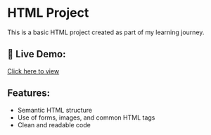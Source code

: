 # HTML Project

This is a basic HTML project created as part of my learning journey.

## 🔗 Live Demo:
[Click here to view](https://prajakta1983.github.io/HTML-Project/)

## Features:
- Semantic HTML structure
- Use of forms, images, and common HTML tags
- Clean and readable code